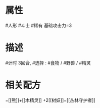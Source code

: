 # 属性
#人形 
#斗士 
#稀有
基础攻击力=3
# 描述
#计时 3回合, #选择 : #食物 / #野兽 / #精灵 
# 相关配方
=[[熊]]+[[木精灵]]
+2[[树妖]]=[[丛林守护者]]